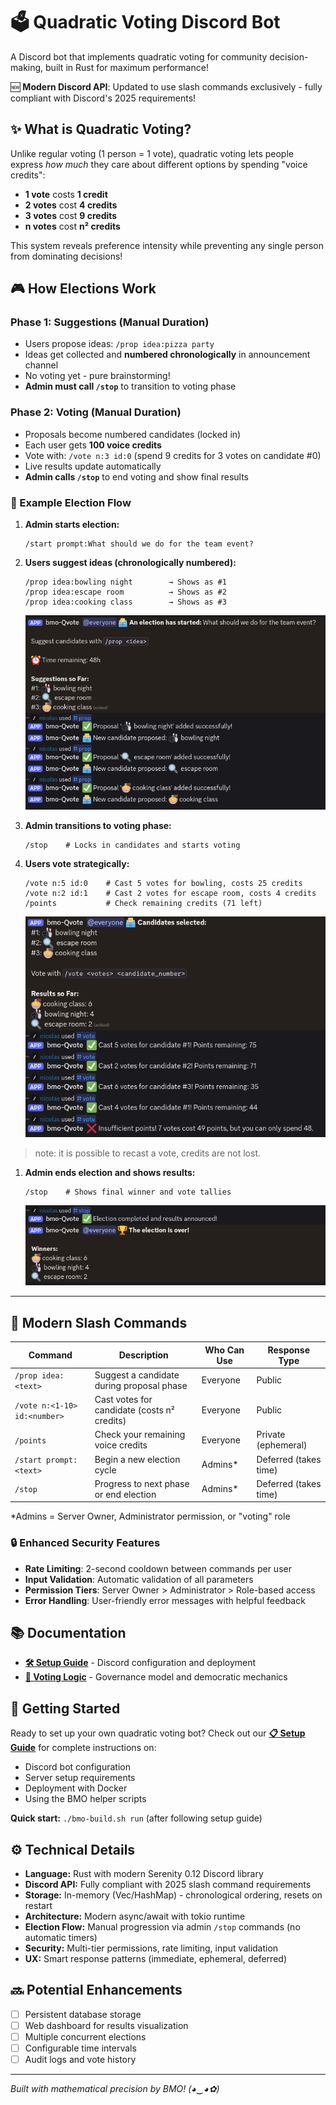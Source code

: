 # 🗳️ Quadratic Voting Discord Bot

A Discord bot that implements quadratic voting for community decision-making, built in Rust for maximum performance!

🆕 **Modern Discord API**: Updated to use slash commands exclusively - fully compliant with Discord's 2025 requirements!

## ✨ What is Quadratic Voting?

Unlike regular voting (1 person = 1 vote), quadratic voting lets people express *how much* they care about different options by spending "voice credits":

- **1 vote** costs **1 credit**
- **2 votes** cost **4 credits** 
- **3 votes** cost **9 credits**
- **n votes** cost **n² credits**

This system reveals preference intensity while preventing any single person from dominating decisions!

## 🎮 How Elections Work

### Phase 1: Suggestions (Manual Duration)
- Users propose ideas: `/prop idea:pizza party`
- Ideas get collected and **numbered chronologically** in announcement channel
- No voting yet - pure brainstorming!
- **Admin must call `/stop`** to transition to voting phase

### Phase 2: Voting (Manual Duration)
- Proposals become numbered candidates (locked in)
- Each user gets **100 voice credits**
- Vote with: `/vote n:3 id:0` (spend 9 credits for 3 votes on candidate #0)
- Live results update automatically
- **Admin calls `/stop`** to end voting and show final results

### 🎯 Example Election Flow

1. **Admin starts election:**
   ```
   /start prompt:What should we do for the team event?
   ```

2. **Users suggest ideas (chronologically numbered):**
   ```
   /prop idea:bowling night        → Shows as #1
   /prop idea:escape room          → Shows as #2
   /prop idea:cooking class        → Shows as #3
   ```

   ![prop example](images/prop3.png)

3. **Admin transitions to voting phase:**
   ```
   /stop    # Locks in candidates and starts voting
   ```

4. **Users vote strategically:**
   ```
   /vote n:5 id:0    # Cast 5 votes for bowling, costs 25 credits
   /vote n:2 id:1    # Cast 2 votes for escape room, costs 4 credits
   /points           # Check remaining credits (71 left)
   ```

   ![vote example](images/vote3.png)

> note: it is possible to recast a vote, credits are not lost. 

1. **Admin ends election and shows results:**
   ```
   /stop    # Shows final winner and vote tallies
   ```

   ![result example](images/results3.png)

---

## 🤖 Modern Slash Commands

| Command | Description | Who Can Use | Response Type |
|---------|-------------|-------------|---------------|
| `/prop idea:<text>` | Suggest a candidate during proposal phase | Everyone | Public |
| `/vote n:<1-10> id:<number>` | Cast votes for candidate (costs n² credits) | Everyone | Public |
| `/points` | Check your remaining voice credits | Everyone | Private (ephemeral) |
| `/start prompt:<text>` | Begin a new election cycle | Admins* | Deferred (takes time) |
| `/stop` | Progress to next phase or end election | Admins* | Deferred (takes time) |

*Admins = Server Owner, Administrator permission, or "voting" role

### 🔒 Enhanced Security Features
- **Rate Limiting**: 2-second cooldown between commands per user
- **Input Validation**: Automatic validation of all parameters
- **Permission Tiers**: Server Owner > Administrator > Role-based access
- **Error Handling**: User-friendly error messages with helpful feedback

## 📚 Documentation

- **[🛠️ Setup Guide](SETUP.md)** - Discord configuration and deployment
- **[🧠 Voting Logic](LOGIC.md)** - Governance model and democratic mechanics

## 🚀 Getting Started

Ready to set up your own quadratic voting bot? Check out our [**📋 Setup Guide**](SETUP.md) for complete instructions on:

- Discord bot configuration
- Server setup requirements  
- Deployment with Docker
- Using the BMO helper scripts

**Quick start:** `./bmo-build.sh run` (after following setup guide)

## ⚙️ Technical Details

- **Language:** Rust with modern Serenity 0.12 Discord library
- **Discord API:** Fully compliant with 2025 slash command requirements
- **Storage:** In-memory (Vec/HashMap) - chronological ordering, resets on restart
- **Architecture:** Modern async/await with tokio runtime
- **Election Flow:** Manual progression via admin `/stop` commands (no automatic timers)
- **Security:** Multi-tier permissions, rate limiting, input validation
- **UX:** Smart response patterns (immediate, ephemeral, deferred)

## 🔜 Potential Enhancements

- [ ] Persistent database storage
- [ ] Web dashboard for results visualization  
- [ ] Multiple concurrent elections
- [ ] Configurable time intervals
- [ ] Audit logs and vote history

---

*Built with mathematical precision by BMO! (◕‿◕✿)*
